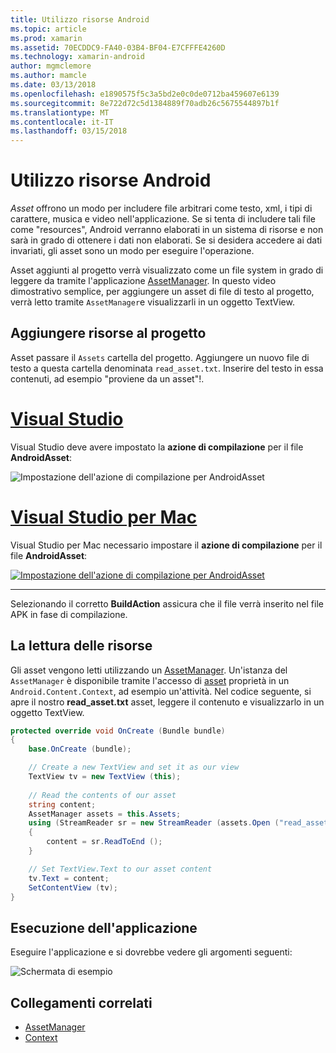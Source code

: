 ```yaml
---
title: Utilizzo risorse Android
ms.topic: article
ms.prod: xamarin
ms.assetid: 70ECDDC9-FA40-03B4-BF04-E7CFFFE4260D
ms.technology: xamarin-android
author: mgmclemore
ms.author: mamcle
ms.date: 03/13/2018
ms.openlocfilehash: e1890575f5c3a5bd2e0c0de0712ba459607e6139
ms.sourcegitcommit: 8e722d72c5d1384889f70adb26c5675544897b1f
ms.translationtype: MT
ms.contentlocale: it-IT
ms.lasthandoff: 03/15/2018
---
```

# <a name="using-android-assets"></a>Utilizzo risorse Android

_Asset_ offrono un modo per includere file arbitrari come testo, xml, i tipi di carattere, musica e video nell'applicazione. Se si tenta di includere tali file come "resources", Android verranno elaborati in un sistema di risorse e non sarà in grado di ottenere i dati non elaborati. Se si desidera accedere ai dati invariati, gli asset sono un modo per eseguire l'operazione.

Asset aggiunti al progetto verrà visualizzato come un file system in grado di leggere da tramite l'applicazione [AssetManager](https://developer.xamarin.com/api/type/Android.Content.Res.AssetManager/).
In questo video dimostrativo semplice, per aggiungere un asset di file di testo al progetto, verrà letto tramite `AssetManager`e visualizzarli in un oggetto TextView.


## <a name="add-asset-to-project"></a>Aggiungere risorse al progetto

Asset passare il `Assets` cartella del progetto. Aggiungere un nuovo file di testo a questa cartella denominata `read_asset.txt`. Inserire del testo in essa contenuti, ad esempio "proviene da un asset"!.

# <a name="visual-studiotabvswin"></a>[Visual Studio](#tab/vswin)

Visual Studio deve avere impostato la **azione di compilazione** per il file **AndroidAsset**:

![Impostazione dell'azione di compilazione per AndroidAsset](android-assets-images/asset-properties-vs.png) 

# <a name="visual-studio-for-mactabvsmac"></a>[Visual Studio per Mac](#tab/vsmac)

Visual Studio per Mac necessario impostare il **azione di compilazione** per il file **AndroidAsset**:

[![Impostazione dell'azione di compilazione per AndroidAsset](android-assets-images/asset-properties-xs-sml.png)](android-assets-images/asset-properties-xs.png#lightbox)

-----

Selezionando il corretto **BuildAction** assicura che il file verrà inserito nel file APK in fase di compilazione.


## <a name="reading-assets"></a>La lettura delle risorse

Gli asset vengono letti utilizzando un [AssetManager](https://developer.xamarin.com/api/type/Android.Content.Res.AssetManager/). Un'istanza del `AssetManager` è disponibile tramite l'accesso di [asset](https://developer.xamarin.com/api/property/Android.Content.Context.Assets/) proprietà in un `Android.Content.Context`, ad esempio un'attività.
Nel codice seguente, si apre il nostro **read_asset.txt** asset, leggere il contenuto e visualizzarlo in un oggetto TextView.

```csharp
protected override void OnCreate (Bundle bundle)
{
    base.OnCreate (bundle);

    // Create a new TextView and set it as our view
    TextView tv = new TextView (this);
    
    // Read the contents of our asset
    string content;
    AssetManager assets = this.Assets;
    using (StreamReader sr = new StreamReader (assets.Open ("read_asset.txt")))
    {
        content = sr.ReadToEnd ();
    }

    // Set TextView.Text to our asset content
    tv.Text = content;
    SetContentView (tv);
}
```


## <a name="running-the-application"></a>Esecuzione dell'applicazione

Eseguire l'applicazione e si dovrebbe vedere gli argomenti seguenti:

![Schermata di esempio](android-assets-images/screenshot.png)


## <a name="related-links"></a>Collegamenti correlati

- [AssetManager](https://developer.xamarin.com/api/type/Android.Content.Res.AssetManager/)
- [Context](https://developer.xamarin.com/api/type/Android.Content.Context/)
